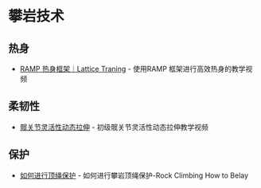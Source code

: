 # 攀岩技术

## 热身

* [RAMP 热身框架｜Lattice Traning](https://www.bilibili.com/video/BV144gQeCECX/?vd\_source=cc9ad732b7e6a381cb3edfa030f4ba27) - 使用RAMP 框架进行高效热身的教学视频



## 柔韧性

* [髋关节灵活性动态拉伸](https://www.bilibili.com/video/BV1yV4y1K7GY/) - 初级髋关节灵活性动态拉伸教学视频



## 保护

* [如何进行顶绳保护](https://www.bilibili.com/video/BV1cU4y1T7V6/?vd\_source=cc9ad732b7e6a381cb3edfa030f4ba27) - 如何进行攀岩顶绳保护-Rock Climbing How to Belay
